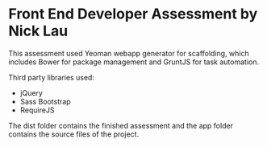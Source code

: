 Front End Developer Assessment by Nick Lau
======

This assessment used Yeoman webapp generator for scaffolding, which includes Bower for package management and GruntJS for task automation.

Third party libraries used:

* jQuery
* Sass Bootstrap
* RequireJS

The dist folder contains the finished assessment and the app folder contains the source files of the project.